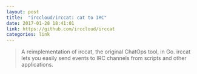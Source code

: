 ```yaml
---
layout: post
title:  "irccloud/irccat: cat to IRC"
date: 2017-01-28 18:41:01
link: https://github.com/irccloud/irccat
categories: link
---
```

> A reimplementation of irccat, the original ChatOps tool, in Go. irccat lets you easily send events to IRC channels from scripts and other applications.